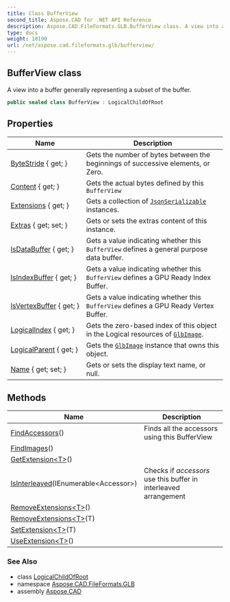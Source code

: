 ```yaml
---
title: Class BufferView
second_title: Aspose.CAD for .NET API Reference
description: Aspose.CAD.FileFormats.GLB.BufferView class. A view into a buffer generally representing a subset of the buffer
type: docs
weight: 10190
url: /net/aspose.cad.fileformats.glb/bufferview/
---
```

## BufferView class

A view into a buffer generally representing a subset of the buffer.

```csharp
public sealed class BufferView : LogicalChildOfRoot
```

## Properties

| Name | Description |
| --- | --- |
| [ByteStride](../../aspose.cad.fileformats.glb/bufferview/bytestride/) { get; } | Gets the number of bytes between the beginnings of successive elements, or Zero. |
| [Content](../../aspose.cad.fileformats.glb/bufferview/content/) { get; } | Gets the actual bytes defined by this `BufferView` |
| [Extensions](../../aspose.cad.fileformats.glb/extraproperties/extensions/) { get; } | Gets a collection of [`JsonSerializable`](../../aspose.cad.fileformats.glb.io/jsonserializable/) instances. |
| [Extras](../../aspose.cad.fileformats.glb/extraproperties/extras/) { get; set; } | Gets or sets the extras content of this instance. |
| [IsDataBuffer](../../aspose.cad.fileformats.glb/bufferview/isdatabuffer/) { get; } | Gets a value indicating whether this `BufferView` defines a general purpose data buffer. |
| [IsIndexBuffer](../../aspose.cad.fileformats.glb/bufferview/isindexbuffer/) { get; } | Gets a value indicating whether this `BufferView` defines a GPU Ready Index Buffer. |
| [IsVertexBuffer](../../aspose.cad.fileformats.glb/bufferview/isvertexbuffer/) { get; } | Gets a value indicating whether this `BufferView` defines a GPU Ready Vertex Buffer. |
| [LogicalIndex](../../aspose.cad.fileformats.glb/logicalchildofroot/logicalindex/) { get; } | Gets the zero-based index of this object in the Logical resources of [`GlbImage`](../glbimage/). |
| [LogicalParent](../../aspose.cad.fileformats.glb/logicalchildofroot/logicalparent/) { get; } | Gets the [`GlbImage`](../glbimage/) instance that owns this object. |
| [Name](../../aspose.cad.fileformats.glb/logicalchildofroot/name/) { get; set; } | Gets or sets the display text name, or null. |

## Methods

| Name | Description |
| --- | --- |
| [FindAccessors](../../aspose.cad.fileformats.glb/bufferview/findaccessors/)() | Finds all the accessors using this BufferView |
| [FindImages](../../aspose.cad.fileformats.glb/bufferview/findimages/)() |  |
| [GetExtension&lt;T&gt;](../../aspose.cad.fileformats.glb/extraproperties/getextension/)() |  |
| [IsInterleaved](../../aspose.cad.fileformats.glb/bufferview/isinterleaved/)(IEnumerable&lt;Accessor&gt;) | Checks if *accessors* use this buffer in interleaved arrangement |
| [RemoveExtensions&lt;T&gt;](../../aspose.cad.fileformats.glb/extraproperties/removeextensions/)() |  |
| [RemoveExtensions&lt;T&gt;](../../aspose.cad.fileformats.glb/extraproperties/removeextensions/)(T) |  |
| [SetExtension&lt;T&gt;](../../aspose.cad.fileformats.glb/extraproperties/setextension/)(T) |  |
| [UseExtension&lt;T&gt;](../../aspose.cad.fileformats.glb/extraproperties/useextension/)() |  |

### See Also

* class [LogicalChildOfRoot](../logicalchildofroot/)
* namespace [Aspose.CAD.FileFormats.GLB](../../aspose.cad.fileformats.glb/)
* assembly [Aspose.CAD](../../)


